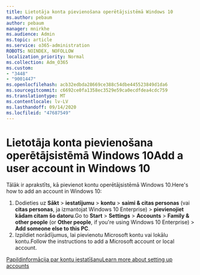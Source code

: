 ```yaml
---
title: Lietotāja konta pievienošana operētājsistēmā Windows 10
ms.author: pebaum
author: pebaum
manager: mnirkhe
ms.audience: Admin
ms.topic: article
ms.service: o365-administration
ROBOTS: NOINDEX, NOFOLLOW
localization_priority: Normal
ms.collection: Adm_O365
ms.custom:
- "3448"
- "9001447"
ms.openlocfilehash: acb32edbda28669ce388c54dbe445523849d1da6
ms.sourcegitcommit: c6692ce0fa1358ec3529e59ca0ecdfdea4cdc759
ms.translationtype: MT
ms.contentlocale: lv-LV
ms.lasthandoff: 09/14/2020
ms.locfileid: "47687549"
---
```

# <a name="add-a-user-account-in-windows-10"></a><span data-ttu-id="32e6d-102">Lietotāja konta pievienošana operētājsistēmā Windows 10</span><span class="sxs-lookup"><span data-stu-id="32e6d-102">Add a user account in Windows 10</span></span>

<span data-ttu-id="32e6d-103">Tālāk ir aprakstīts, kā pievienot kontu operētājsistēmā Windows 10.</span><span class="sxs-lookup"><span data-stu-id="32e6d-103">Here's how to add an account in Windows 10:</span></span>

1. <span data-ttu-id="32e6d-104">Dodieties uz **Sākt**  >  **iestatījumu**  >  **kontu**  >  **saimi & citas personas** (vai **citas personas**, ja izmantojat Windows 10 Enterprise) > **pievienojiet kādam citam šo datoru**.</span><span class="sxs-lookup"><span data-stu-id="32e6d-104">Go to **Start** > **Settings** > **Accounts** > **Family & other people** (or **Other people**, if you're using Windows 10 Enterprise) > **Add someone else to this PC**.</span></span>
2. <span data-ttu-id="32e6d-105">Izpildiet norādījumus, lai pievienotu Microsoft kontu vai lokālu kontu.</span><span class="sxs-lookup"><span data-stu-id="32e6d-105">Follow the instructions to add a Microsoft account or local account.</span></span>

[<span data-ttu-id="32e6d-106">Papildinformācija par kontu iestatīšanu</span><span class="sxs-lookup"><span data-stu-id="32e6d-106">Learn more about setting up accounts</span></span>](https://support.microsoft.com/help/17197/)